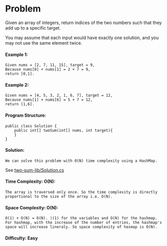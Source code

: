# Problem

Given an array of integers, return indices of the two numbers such that they add up to a specific target.

You may assume that each input would have exactly one solution, and you may not use the same element twice.

#### Example 1:
	Given nums = [2, 7, 11, 15], target = 9,
	Because nums[0] + nums[1] = 2 + 7 = 9,
	return [0,1].

#### Example 2:
	Given nums = [4, 5, 3, 2, 1, 6, 7], target = 12,
	Because nums[1] + nums[6] = 5 + 7 = 12,
	return [1,6].

#### Program Structure:
    public class Solution {
	    public int[] twoSum(int[] nums, int target){
	    }
    }

#### Solution:
    We can solve this problem with O(N) time complexity using a HashMap.  

See [two-sum-lib/Solution.cs](https://github.com/jeffholst/data-structures/blob/master/arrays/two-sum/two-sum-lib/Solution.cs)
#### Time Complexity: O(N):
	The array is traversed only once. So the time complexity is directly proportional to the size of the array i.e. O(N).

####  Space Complexity: O(N):
	O(1) + O(N) = O(N). )(1) for the variables and O(N) for the hashmap. For hashmap, with the increase of the number of entries, the hashmap's space will increase lineraly. So space complexity of hasmap is O(N).

#### Difficulty: Easy
